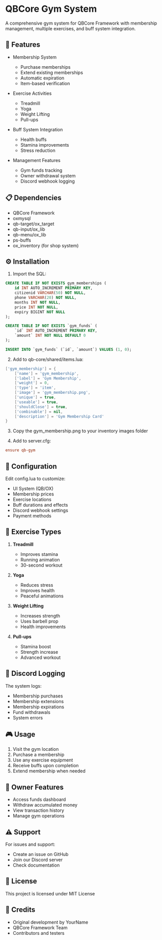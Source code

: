 # QBCore Gym System

A comprehensive gym system for QBCore Framework with membership management, multiple exercises, and buff system integration.

## 🌟 Features

- Membership System
  - Purchase memberships
  - Extend existing memberships
  - Automatic expiration
  - Item-based verification

- Exercise Activities
  - Treadmill
  - Yoga
  - Weight Lifting
  - Pull-ups

- Buff System Integration
  - Health buffs
  - Stamina improvements
  - Stress reduction

- Management Features
  - Gym funds tracking
  - Owner withdrawal system
  - Discord webhook logging

## 📋 Dependencies

- QBCore Framework
- oxmysql
- qb-target/ox_target
- qb-input/ox_lib
- qb-menu/ox_lib
- ps-buffs
- ox_inventory (for shop system)

## ⚙️ Installation

1. Import the SQL:
```sql
CREATE TABLE IF NOT EXISTS gym_memberships (
    id INT AUTO_INCREMENT PRIMARY KEY,
    citizenid VARCHAR(50) NOT NULL,
    phone VARCHAR(20) NOT NULL,
    months INT NOT NULL,
    price INT NOT NULL,
    expiry BIGINT NOT NULL
);

CREATE TABLE IF NOT EXISTS `gym_funds` (
    `id` INT AUTO_INCREMENT PRIMARY KEY,
    `amount` INT NOT NULL DEFAULT 0
);

INSERT INTO `gym_funds` (`id`, `amount`) VALUES (1, 0);
```

2. Add to qb-core/shared/items.lua:
```lua
['gym_membership'] = {
    ['name'] = 'gym_membership',
    ['label'] = 'Gym Membership',
    ['weight'] = 0,
    ['type'] = 'item',
    ['image'] = 'gym_membership.png',
    ['unique'] = true,
    ['useable'] = true,
    ['shouldClose'] = true,
    ['combinable'] = nil,
    ['description'] = 'Gym Membership Card'
}
```

3. Copy the gym_membership.png to your inventory images folder

4. Add to server.cfg:
```cfg
ensure qb-gym
```

## 🔧 Configuration

Edit config.lua to customize:
- UI System (QB/OX)
- Membership prices
- Exercise locations
- Buff durations and effects
- Discord webhook settings
- Payment methods

## 💪 Exercise Types

1. **Treadmill**
   - Improves stamina
   - Running animation
   - 30-second workout

2. **Yoga**
   - Reduces stress
   - Improves health
   - Peaceful animations

3. **Weight Lifting**
   - Increases strength
   - Uses barbell prop
   - Health improvements

4. **Pull-ups**
   - Stamina boost
   - Strength increase
   - Advanced workout

## 📝 Discord Logging

The system logs:
- Membership purchases
- Membership extensions
- Membership expirations
- Fund withdrawals
- System errors

## 🎮 Usage

1. Visit the gym location
2. Purchase a membership
3. Use any exercise equipment
4. Receive buffs upon completion
5. Extend membership when needed

## 💼 Owner Features

- Access funds dashboard
- Withdraw accumulated money
- View transaction history
- Manage gym operations

## ⚠️ Support

For issues and support:
- Create an issue on GitHub
- Join our Discord server
- Check documentation

## 📜 License

This project is licensed under MIT License

## 🤝 Credits

- Original development by YourName
- QBCore Framework Team
- Contributors and testers



